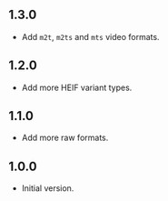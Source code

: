 ## 1.3.0

- Add `m2t`, `m2ts` and `mts` video formats.

## 1.2.0

- Add more HEIF variant types.

## 1.1.0

- Add more raw formats.

## 1.0.0

- Initial version.
